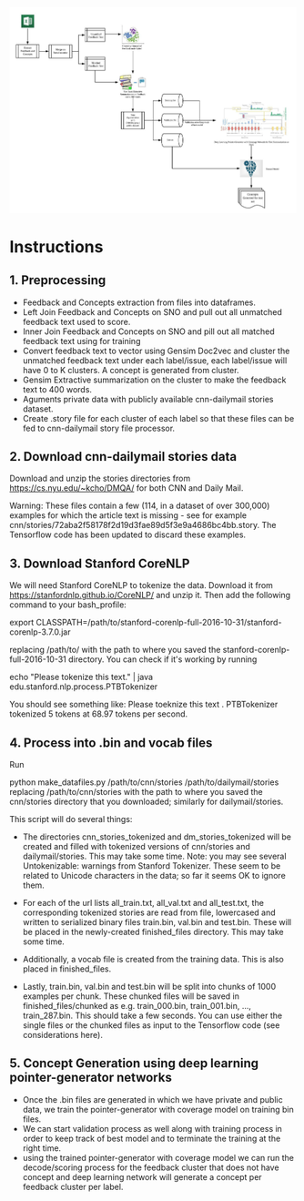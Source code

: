 ![alt text](https://github.com/pnagula/Concept_Generation/blob/master/Concept%20Generation.jpeg)

# Instructions
## 1. Preprocessing
* Feedback and Concepts extraction from files into dataframes.
* Left Join Feedback and Concepts on SNO and pull out all unmatched feedback text used to score.
* Inner Join Feedback and Concepts on SNO and pill out all matched feedback text using for training
* Convert feedback text to vector using Gensim Doc2vec and cluster the unmatched feedback text under each label/issue, each   label/issue will have 0 to K clusters. A concept is generated from cluster.
* Gensim Extractive summarization on the cluster to make the feedback text to 400 words.
* Aguments private data with publicly available cnn-dailymail stories dataset.
* Create .story file for each cluster of each label so that these files can be fed to cnn-dailymail story file processor.


## 2. Download cnn-dailymail stories data
Download and unzip the stories directories from https://cs.nyu.edu/~kcho/DMQA/ for both CNN and Daily Mail.

Warning: These files contain a few (114, in a dataset of over 300,000) examples for which the article text is missing - see for example cnn/stories/72aba2f58178f2d19d3fae89d5f3e9a4686bc4bb.story. The Tensorflow code has been updated to discard these examples.

## 3. Download Stanford CoreNLP
We will need Stanford CoreNLP to tokenize the data. Download it from https://stanfordnlp.github.io/CoreNLP/ and unzip it. Then add the following command to your bash_profile:

export CLASSPATH=/path/to/stanford-corenlp-full-2016-10-31/stanford-corenlp-3.7.0.jar

replacing /path/to/ with the path to where you saved the stanford-corenlp-full-2016-10-31 directory. You can check if it's working by running

echo "Please tokenize this text." | java edu.stanford.nlp.process.PTBTokenizer

You should see something like:
Please
toeknize
this
text
.
PTBTokenizer tokenized 5 tokens at 68.97 tokens per second.

## 4. Process into .bin and vocab files
Run

python make_datafiles.py /path/to/cnn/stories /path/to/dailymail/stories
replacing /path/to/cnn/stories with the path to where you saved the cnn/stories directory that you downloaded; similarly for dailymail/stories.

This script will do several things:

* The directories cnn_stories_tokenized and dm_stories_tokenized will be created and filled with tokenized versions of cnn/stories and dailymail/stories. This may take some time. Note: you may see several Untokenizable: warnings from Stanford Tokenizer. These seem to be related to Unicode characters in the data; so far it seems OK to ignore them.

* For each of the url lists all_train.txt, all_val.txt and all_test.txt, the corresponding tokenized stories are read from file, lowercased and written to serialized binary files train.bin, val.bin and test.bin. These will be placed in the newly-created finished_files directory. This may take some time.

* Additionally, a vocab file is created from the training data. This is also placed in finished_files.

* Lastly, train.bin, val.bin and test.bin will be split into chunks of 1000 examples per chunk. These chunked files will be saved in finished_files/chunked as e.g. train_000.bin, train_001.bin, ..., train_287.bin. This should take a few seconds. You can use either the single files or the chunked files as input to the Tensorflow code (see considerations here).

## 5. Concept Generation using deep learning pointer-generator networks
* Once the .bin files are generated in which we have private and public data, we train the pointer-generator with coverage model on training bin files.
* We can start validation process as well along with training process in order to keep track of best model and to terminate the training at the right time.
* using the trained pointer-generator with coverage model we can run the decode/scoring process for the feedback cluster that does not have concept and deep learning network will generate a concept per feedback cluster per label.
